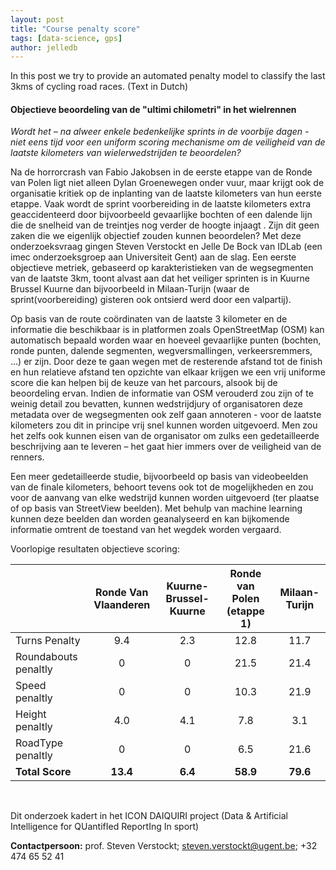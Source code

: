 ```yaml
---
layout: post
title: "Course penalty score"
tags: [data-science, gps]
author: jelledb
---
```

In this post we try to provide an automated penalty model to classify the last 3kms of cycling road races. (Text in Dutch)

#### Objectieve beoordeling van de &quot;ultimi chilometri&quot; in het wielrennen

_Wordt het – na alweer enkele bedenkelijke sprints in de voorbije dagen - niet eens tijd voor een uniform scoring mechanisme om de veiligheid van de laatste kilometers van wielerwedstrijden te beoordelen?_

Na de horrorcrash van Fabio Jakobsen in de eerste etappe van de Ronde van Polen ligt niet alleen Dylan Groenewegen onder vuur, maar krijgt ook de organisatie kritiek op de inplanting van de laatste kilometers van hun eerste etappe. Vaak wordt de sprint voorbereiding in de laatste kilometers extra geaccidenteerd door bijvoorbeeld gevaarlijke bochten of een dalende lijn die de snelheid van de treintjes nog verder de hoogte injaagt . Zijn dit geen zaken die we eigenlijk objectief zouden kunnen beoordelen? Met deze onderzoeksvraag gingen Steven Verstockt en Jelle De Bock van IDLab (een imec onderzoeksgroep aan Universiteit Gent) aan de slag. Een eerste objectieve metriek, gebaseerd op karakteristieken van de wegsegmenten van de laatste 3km, toont alvast aan dat het veiliger sprinten is in Kuurne Brussel Kuurne dan bijvoorbeeld in Milaan-Turijn (waar de sprint(voorbereiding) gisteren ook ontsierd werd door een valpartij).

Op basis van de route coördinaten van de laatste 3 kilometer en de informatie die beschikbaar is in platformen zoals OpenStreetMap (OSM) kan automatisch bepaald worden waar en hoeveel gevaarlijke punten (bochten, ronde punten, dalende segmenten, wegversmallingen, verkeersremmers, …) er zijn. Door deze te gaan wegen met de resterende afstand tot de finish en hun relatieve afstand ten opzichte van elkaar krijgen we een vrij uniforme score die kan helpen bij de keuze van het parcours, alsook bij de beoordeling ervan. Indien de informatie van OSM verouderd zou zijn of te weinig detail zou bevatten, kunnen wedstrijdjury of organisatoren deze metadata over de wegsegmenten ook zelf gaan annoteren - voor de laatste kilometers zou dit in principe vrij snel kunnen worden uitgevoerd. Men zou het zelfs ook kunnen eisen van de organisator om zulks een gedetailleerde beschrijving aan te leveren – het gaat hier immers over de veiligheid van de renners.

Een meer gedetailleerde studie, bijvoorbeeld op basis van videobeelden van de finale kilometers, behoort tevens ook tot de mogelijkheden en zou voor de aanvang van elke wedstrijd kunnen worden uitgevoerd (ter plaatse of op basis van StreetView beelden). Met behulp van machine learning kunnen deze beelden dan worden geanalyseerd en kan bijkomende informatie omtrent de toestand van het wegdek worden vergaard.

Voorlopige resultaten objectieve scoring:

|| Ronde Van Vlaanderen | Kuurne-Brussel-Kuurne | Ronde van Polen (etappe 1) | Milaan-Turijn |
|---| :---: |:---: | :---: | :---: |
| Turns Penalty| 9.4 | 2.3 | 12.8  | 11.7 |
| Roundabouts penaltly | 0| 0 | 21.5 | 21.4 |
| Speed penaltly |0 | 0  | 10.3 | 21.9 |
| Height penaltly | 4.0| 4.1 | 7.8 | 3.1|
| RoadType penaltly |0 | 0 | 6.5 | 21.6 |
| **Total Score** | **13.4** | **6.4** | **58.9** | **79.6** |
<br/>

Dit onderzoek kadert in het ICON DAIQUIRI project (Data &amp; Artificial Intelligence for QUantifIed ReportIng In sport)


**Contactpersoon:** prof. Steven Verstockt; [steven.verstockt@ugent.be](mailto:steven.verstockt@ugent.be); +32 474 65 52 41
